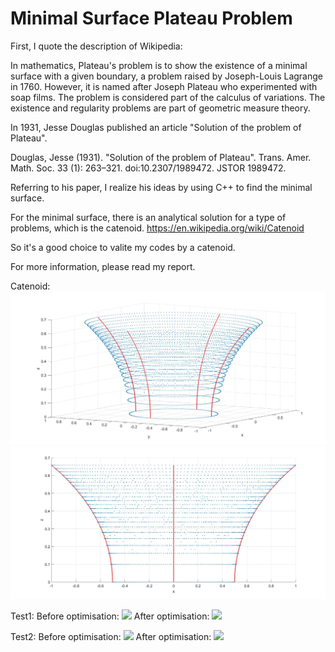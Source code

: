 # Minimal Surface Plateau Problem

First, I quote the description of Wikipedia:

In mathematics, Plateau's problem is to show the existence of a minimal surface with a given boundary, a problem raised by Joseph-Louis Lagrange in 1760. However, it is named after Joseph Plateau who experimented with soap films. The problem is considered part of the calculus of variations. The existence and regularity problems are part of geometric measure theory.

In 1931, Jesse Douglas published an article "Solution of the problem of Plateau". 

Douglas, Jesse (1931). "Solution of the problem of Plateau". Trans. Amer. Math. Soc. 33 (1): 263–321. doi:10.2307/1989472. JSTOR 1989472.

Referring to his paper, I realize his ideas by using C++ to find the minimal surface.

For the minimal surface, there is an analytical solution for a type of problems, which is the catenoid. https://en.wikipedia.org/wiki/Catenoid

So it's a good choice to valite my codes by a catenoid.

For more information, please read my report.

Catenoid:
![](https://github.com/JingangQu/Minimal-Surface-Plateau-Problem/blob/master/images/catenoide1.jpg)
![](https://github.com/JingangQu/Minimal-Surface-Plateau-Problem/blob/master/images/catenoide2.jpg)

Test1:
Before optimisation:
![](https://github.com/JingangQu/Minimal-Surface-Plateau-Problem/blob/master/images/test1_before_optimisation.emf)
After optimisation:
![](https://github.com/JingangQu/Minimal-Surface-Plateau-Problem/blob/master/images/test1_after_optimisation.emf)

Test2:
Before optimisation:
![](https://github.com/JingangQu/Minimal-Surface-Plateau-Problem/blob/master/images/test2_before_optimisation.emf)
After optimisation:
![](https://github.com/JingangQu/Minimal-Surface-Plateau-Problem/blob/master/images/test1_after_optimisation.emf)
